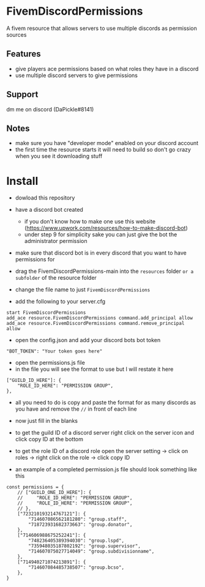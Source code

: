 # FivemDiscordPermissions
A fivem resource that allows servers to use multiple discords as permission sources

## Features
- give players ace permissions based on what roles they have in a discord
- use multiple discord servers to give permissions

## Support
dm me on discord (DaPickle#8141)

## Notes
- make sure you have "developer mode" enabled on your discord account
- the first time the resource starts it will need to build so don't go crazy when you see it downloading stuff

# Install
- dowload this repository

- have a discord bot created
    - if you don't know how to make one use this website (https://www.upwork.com/resources/how-to-make-discord-bot)
    - under step 9 for simplicity sake you can just give the bot the administrator permission

- make sure that discord bot is in every discord that you want to have permissions for
- drag the FivemDiscordPermissions-main into the `resources` folder `or a subfolder` of the resource folder
- change the file name to just `FivemDiscordPermissions`
- add the following to your server.cfg
```
start FivemDiscordPermissions
add_ace resource.FivemDiscordPermissions command.add_principal allow
add_ace resource.FivemDiscordPermissions command.remove_principal allow
```
- open the config.json and add your discord bots bot token
```
"BOT_TOKEN": "Your token goes here"
```

- open the permissions.js file 
- in the file you will see the format to use but I will restate it here
```
["GUILD_ID_HERE"]: {
    "ROLE_ID_HERE": "PERMISSION GROUP",
},
```
- all you need to do is copy and paste the format for as many discords as you have and remove the `//` in front of each line
- now just fill in the blanks
- to get the guild ID of a discord server right click on the server icon and click copy ID at the bottom
- to get the role ID of a discord role open the server setting -> click on roles -> right click on the role -> click copy ID

- an example of a completed permission.js file should look something like this
```
const permissions = {
    // ["GUILD_ONE_ID_HERE"]: {
    //     "ROLE_ID_HERE": "PERMISSION GROUP",
    //     "ROLE_ID_HERE": "PERMISSION GROUP",
    // },
    ["723210193214767121"]: {
        "714607086562181280": "group.staff",
        "718723931682373663": "group.donator",
    },
    ["714606988675252241"]: {
        "748236405389394030": "group.lspd",
        "735948035187802192": "group.supervisor",
        "714607075027714049": "group.subdivisionname",
    },
    ["714940271074213891"]: {
        "714607084485738507": "group.bcso",
    },
}
```
